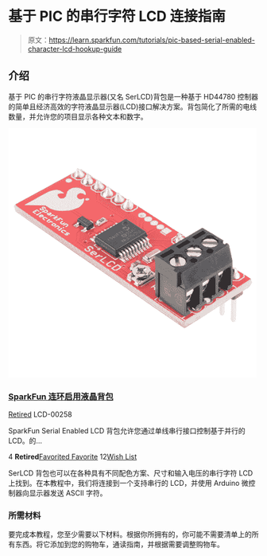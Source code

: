 # 基于 PIC 的串行字符 LCD 连接指南

> 原文：<https://learn.sparkfun.com/tutorials/pic-based-serial-enabled-character-lcd-hookup-guide>

## 介绍

基于 PIC 的串行字符液晶显示器(又名 SerLCD)背包是一种基于 HD44780 控制器的简单且经济高效的字符液晶显示器(LCD)接口解决方案。背包简化了所需的电线数量，并允许您的项目显示各种文本和数字。

[![SparkFun Serial Enabled LCD Backpack](img/4e6ea7d66b8248c1ba6fab8662c0cbab.png)](https://www.sparkfun.com/products/retired/258) 

### [SparkFun 连环启用液晶背包](https://www.sparkfun.com/products/retired/258)

[Retired](https://learn.sparkfun.com/static/bubbles/ "Retired") LCD-00258

SparkFun Serial Enabled LCD 背包允许您通过单线串行接口控制基于并行的 LCD。的…

4 **Retired**[Favorited Favorite](# "Add to favorites") 12[Wish List](# "Add to wish list")

SerLCD 背包也可以在各种具有不同配色方案、尺寸和输入电压的串行字符 LCD 上找到。在本教程中，我们将连接到一个支持串行的 LCD，并使用 Arduino 微控制器向显示器发送 ASCII 字符。

### 所需材料

要完成本教程，您至少需要以下材料。根据你所拥有的，你可能不需要清单上的所有东西。将它添加到您的购物车，通读指南，并根据需要调整购物车。